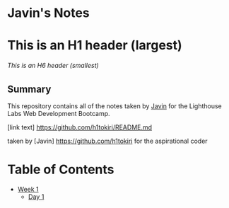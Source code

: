 # Javin's Notes
# This is an H1 header (largest)
###### This is an H6 header (smallest)

## Summary

This repository contains all of the notes taken by [Javin](https://github.com/h1tokiri) for the Lighthouse Labs Web Development Bootcamp.

[link text] https://github.com/h1tokiri/README.md

taken by [Javin] https://github.com/h1tokiri for the aspirational coder

# Table of Contents

- [Week 1](/Week_1)
  - [Day 1](/Week_1/Day_1)
